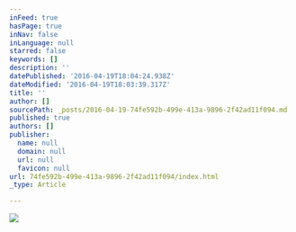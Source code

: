 ```yaml
---
inFeed: true
hasPage: true
inNav: false
inLanguage: null
starred: false
keywords: []
description: ''
datePublished: '2016-04-19T18:04:24.938Z'
dateModified: '2016-04-19T18:03:39.317Z'
title: ''
author: []
sourcePath: _posts/2016-04-19-74fe592b-499e-413a-9896-2f42ad11f094.md
published: true
authors: []
publisher:
  name: null
  domain: null
  url: null
  favicon: null
url: 74fe592b-499e-413a-9896-2f42ad11f094/index.html
_type: Article

---
```

![](https://the-grid-user-content.s3-us-west-2.amazonaws.com/cc6f5eb6-2b11-4bfc-bfa4-7f5d4b24effd.jpg)